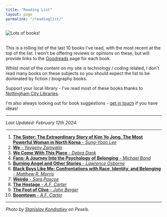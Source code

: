 ```yaml
---
title: "Reading List"
layout: page
permalink: "/readinglist/"
---
```

<div class="container">
    <div class="row">
        <div class="col-md-12">
            <img src="{{site.baseurl}}/assets/images/readinglistbanner.jpg" class="img-fluid" alt="Lots of books!">
        </div>
    </div>
    <div class="row">
        <div class="col-md-12">
            <br/>
            <p>This is a rolling list of the last 10 books I've read, with the most recent at the top of the list.  I won't be offering reviews or opinions on these, but will provide links to the <a href="https://www.goodreads.com/" target="_blank">Goodreads</a> page for each book.</p>
            <p>Whilst most of the content on my site is technology / coding related, I don't read many books on these subjects so you should expect the list to be dominated by fiction / biography books.</p>
            <p>Support your local library - I've read most of these books thanks to <a href="https://www.nottinghamcitylibraries.co.uk/" target="_blank">Nottingham City Libraries</a>.</p>
            <p>I'm also always looking out for book suggestions - <a href="/contact">get in touch</a> if you have ideas!</p>
            <hr/>
            <p><i>Last Updated: February 12th 2024.</i></p>
            <hr/>
            <ol> 
              <li><a href="https://www.goodreads.com/book/show/60001558-the-sister" target="_blank"><b>The Sister: The Extraordinary Story of Kim Yo Jong, The Most Powerful Woman in North Korea</b> - <i>Sung-Yoon Lee</i></a></li>  
              <li><a href="https://www.goodreads.com/book/show/76171.We" target="_blank"><b>We</b> - <i>Yevgeny Zamyatin</i></a></li> 
              <li><a href="https://www.goodreads.com/en/book/show/61439654" target="_blank"><b>We Come With This Place</b> - <i>Debra Dank</i></a></li>   
              <li><a href="https://www.goodreads.com/book/show/122782866-fans" target="_blank"><b>Fans: A Journey Into the Psychology of Belonging</b> - <i>Michael Bond</i></a></li>
              <li><a href="https://www.goodreads.com/book/show/63216160-burning-angel-and-other-stories" target="_blank"><b>Burning Angel and Other Stories</b> - <i>Lawrence Osborne</i></a></li>   
              <li><a href="https://www.goodreads.com/book/show/134116823-black-boys-like-me" target="_blank"><b>Black Boys Like Me: Confrontations with Race, Identity, and Belonging</b> - <i>Matthew R. Morris</i></a></li> 
              <li><a href="https://www.goodreads.com/book/show/67228173-weirdo" target="_blank"><b>Weirdo</b> - <i>Sara Pascoe</i></a></li>  
              <li><a href="https://www.goodreads.com/book/show/60528635-the-hostage" target="_blank"><b>The Hostage</b> - <i>A.F. Carter</i></a></li>  
              <li><a href="https://www.goodreads.com/book/show/353679.Foot_of_Clive" target="_blank"><b>The Foot of Clive</b> - <i>John Berger</i></a></li>  
              <li><a href="https://www.goodreads.com/book/show/122494787-boomtown" target="_blank"><b>Boomtown</b> - <i>A.F. Carter</i></a></li>    
            </ol>
            <hr/>
            <p><i>Photo by <a href="https://www.pexels.com/photo/books-on-wooden-shelves-inside-library-2908984/" target="_blank">Stanislav Kondratiev</a> on Pexels.</i></p>
         </div>
   </div>
</div>
